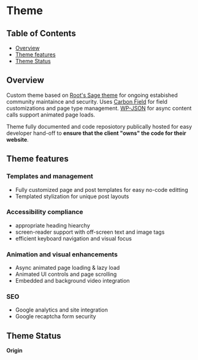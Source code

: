 # Theme

## Table of Contents
- [Overview](#overview)
- [Theme features](#theme-features)
- [Theme Status](#theme-status)

## Overview
Custom theme based on [Root's Sage theme](https://roots.io/sage/) for ongoing estabished community maintaince and security. Uses [Carbon Field](https://docs.carbonfields.net) for field customizations and page type management. [WP-JSON](https://developer.wordpress.org/rest-api/) for async content calls support animated page loads.

Theme fully documented and code reposiotory publically hosted for easy developer hand-off to **ensure that the client "owns" the code for their website**.

## Theme features

### Templates and management
  - Fully customized page and post templates for easy no-code editting
  - Templated stylization for unique post layouts
### Accessibility compliance
  - appropriate heading hiearchy
  - screen-reader support with off-screen text and image tags
  - efficient keyboard navigation and visual focus
### Animation and visual enhancements
  - Async animated page loading & lazy load
  - Animated UI controls and page scrolling
  - Embedded and background video integration

### SEO
- Google analytics and site integration
- Google recaptcha form security

## Theme Status 
**Origin**


